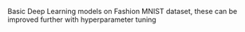 Basic Deep Learning models on Fashion MNIST dataset, these can be improved further with hyperparameter tuning
